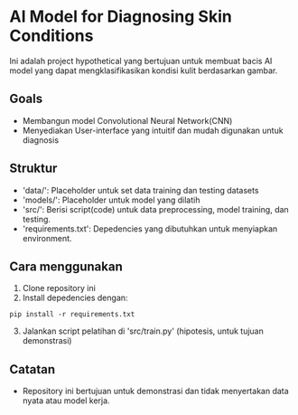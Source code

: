 # AI Model for Diagnosing Skin Conditions

Ini adalah project hypothetical yang bertujuan untuk membuat bacis AI model yang dapat mengklasifikasikan kondisi kulit berdasarkan gambar.

## Goals
- Membangun model Convolutional Neural Network(CNN)
- Menyediakan User-interface yang intuitif dan mudah digunakan untuk diagnosis

## Struktur
- 'data/': Placeholder untuk set data training dan testing datasets
- 'models/': Placeholder untuk model yang dilatih
- 'src/': Berisi script(code) untuk data preprocessing, model training, dan testing.
- 'requirements.txt': Depedencies yang dibutuhkan untuk menyiapkan environment.

## Cara menggunakan
1. Clone repository ini
2. Install depedencies dengan:
```shell
pip install -r requirements.txt
```
3. Jalankan script pelatihan di 'src/train.py' (hipotesis, untuk tujuan demonstrasi)

## Catatan
- Repository ini bertujuan untuk demonstrasi dan tidak menyertakan data nyata atau model kerja.

